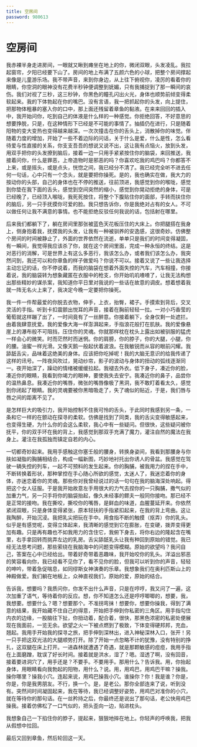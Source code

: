```yaml
---
title: 空房间
password: 980613
---
```


# 空房间

我赤裸半身走进房间，一眼就又瞅到瘫坐在地上的你，微闭双眼，头发凌乱。我拉起窗帘，夕阳已经要下山了。房间的地上布满了五颜六色的小球，把整个房间撑起来像是儿童游乐场。我不带声音，来到你身边，从上往下俯视你，凌厉的看着你的眼睛，你空洞的眼神没有花费半秒钟便调整到妩媚，只有我捕捉到了那一瞬间的哀伤。我们对视了三秒，这三秒钟，你黑色的瞳孔闪出火光，身体也顺势前倾变得柔软起来。我的下体勃起在你的嘴巴。没有言语，我一把抓起你的头发，向上提住，把那物体粗暴的塞入你的口中，那上面还残留着章鱼的黏液。在来来回回的插入中，我开始问你，吃到自己的体液是什么样的一种感觉。你拒绝回答，不好意思的想要挣脱，只是，在这种情形下已经是不可能的事情了。抽插仍在进行，只是随着阳物的变大变热也变得越来越深。一次次撞击在你的舌头上，消散掉你的味觉。伴随着力度的增加，开始了一些不着边际的问话，关于什么是爱，什么是性，怎么看待爱与性直接的关系，你支支吾吾的想说又说不出，这让我有点恼火，放到头发，用双手把你的头发撩到脑后，接着一边一只用手紧紧按住你的脑袋，来回推送，我接着问你，什么是罪恶，上帝造物时是邪恶的吗？你喜欢吃我的鸡巴吗？你都答不上来，或是摇头，或是点头，恍惚之间，我已经分不清了。我已经完全听不进去任何一句话，心中只有一个念头，就是要把你操死。是的，我也确实在做，我大力的按动你的头部，自己的身体也在不停的推送，往前顶进，我感觉到你的喉咙，感觉到你垫在我下面的舌头，感觉到空间突然的缩小，感觉到你晃动拒绝的身体，可是已经晚了，已经顶入喉咙，我死死按住，将整个下腹贴住你的面部，手转而扶住你的脑后，另一只手抚摸你可爱的脸。我只想告诉你，你是我绝对占有的女人。不可以做任何让我不满意的事情。也不能拒绝反驳任何我说的话，包括射在哪里。

后来我们都躺下了，躺在房间里那张被蓝色天花板压住的大床上。你把腿搭在我身上，侧身抱着我，抚摸我的头发，让我有一种被驯养的安逸感，这很奇妙。仿佛整个房间的时间被静止了，外面的世界依然在流逝，单单只是我们的时间变得凝固，有一瞬间，我觉得我应该杀了你，就在这个房间里面，完成一种永恒的终结。这是对恶行的消解，可是世界上有这么多恶行，我该怎么办，或者我们该怎么办，我突然问到，我还可以和你章鱼的样子做爱吗？你说不可以。接着又说了一些让我选择主动忘记的话，你不停说着，而我的脑袋在想着外面失控的汽车，汽车相撞，你接着说，我的脑袋转为想象藏匿在衣服中的枪支，你开始叽叽喳喳了，让我无法构想出那些精妙的谋杀案，我知道你平日里对我说的一些话在故意的调皮。想着想着我就一阵无名火上来了，我决定今晚一定要把你操死。

我一件一件帮最爱的你脱去衣物，伸手，上衣，抬臀，裙子。手摸索到背后，交叉灵活的手指。听到卡扣震颤出悦耳的声音，接着在胸前轻轻一拉。一对小巧香莹的葡萄就这样蹦了出了，一时间竟有了一丝醉意。你接着躺下，全身仅剩一处遮拦。由着我肆意抚爱。我的爱像大海一样澎湃起来，手指浪花般打在肌肤。我的爱像悬崖上的瀑布般不可阻挡，压住你的灵魂。你就那样枕在枕头上露出如被驯服的猛虎一样会心的微笑。时而茫然时而迷惘。你的肩膀，你的脖子，你的大腿，小腿，你的腰。油蜜一样光滑。又像天鹅一般起伏着波浪。在我敏锐而从容的眼前闪耀。我舔舐舌尖，品味着这绝美的身体。应该把你吃掉呢！我的大脑无意识的给我传递了这样的讯号。一阵夜风吹过，晃动纱帘，影子的波动与身体的扭动的弧线逐渐同一。夜开始深了，躁动的情绪被缓缓拉起。我褪去外衣。低下身子，凑近你的脸，凑近你的眼睛，我看到你竭力的眼神，要使我失去安宁。我凑近你的鼻子，品尝你的温热鼻息。我凑近你的嘴唇，微张的嘴唇像极了黑洞，我不敢盯着看太久，感觉到你闭起了眼睛。我的灵魂要被你黑暗吸走了，失了魂似的贴近，于是，我们唇与唇之间的距离不见了。

是怎样巨大的吸引力，我开始控制不住我可怜的舌头，于此同时我感到另一条，一条和它一样的在颤动在探寻的柔软。仿佛是找到了同类，我的舌尖变得敏感起来，也变得生硬，为什么你的会这么柔软，我心中有一些疑问。但很快，这些疑问被你抚平，你的双手环在我的背上，我感觉到那双手充满了魔力，灌注自然的魔法在我身上。灌注在我孤独而镇定自若的内心。

一切都奇妙起来。我用手感触这你塞壬般的腰身，转换身姿间，我看到那腰身与你肤如凝脂的胸脯相结合，构成一幅新图，巧妙地衬托出你诱人的骨盆。我感觉在驾驶一辆失控的列车，一起不可预料的发生起来。你的胸脯，被我用力的捏在手中，不断转换着形状，那种掌控在手心随心所欲的感觉，太迷人了，我迷恋着你的身体，亦迷恋着你的灵魂。那些你对我曾经说过的话一句句在我的脑海深处响起。得把这个女人征服。于是我开始故意左手用很大的力气去捏你的一只胸脯，撒气似的加重力气，另一只手将你的脑袋抬起，像久未经事的鳏夫一般同你接吻。那已经不是正常的接吻。我在撕咬，撕咬你的嘴唇，是鲜血的味道，血腥蔓延开来。你依然紧闭双眼，只是身体变得紧张，原本轻扶的手指紧扣起来，在我的背上弯曲。这让我陶醉，开始沉浸。我把乳尖把玩在手中。用食指不断的触摸（抠弄）你的乳头。似乎是有感觉呢，变得立体起来，我清晰的感觉到它在膨胀，在变硬，拨弄变得更加有趣。只是再有趣也不如我用力的含住它，我俯下身去，将你右边的隆起含在嘴里，右手拿回转而挑弄左边的乳房。舌尖舔舐乳头让我有种回到原始的错觉。我已经无法思考问题，那些萦绕在我脑海中的问题变得模糊。原始的欲望吗？我问自己，答案在心中已经给出。带着好奇带着恶趣味，我开始咬你的乳头。洋溢出邪恶的笑容看向你，我已经看不见你了，看不见你的脸，但我可以听到你的声音，轻轻的呻吟，带着急促喘息，如同缪斯女神演奏的乐章。我想象我们在奥利匹斯山上的神殿做爱。我们躺在地板上，众神直视我们，原始的爱，原始的结合。

告诉我，想要吗？我质问你，你发不出什么声音，只是在哼哼，我又问了一遍，这次加重了语气，等待着你的反应。想，你不知道怎么还是哼哼唧唧的，想要，我，我想要。想要什么？嗯？想要那个。不准拐弯抹！想要你，想要你操我，得到了满意的结果，我开始藏不住自己的得意，开始把手伸到你私密的三角区。用手指勾住内衣的边缘，一股脑往下扯，你扭动着，配合着，很快，那黑色浓密的私密处便展现在我面前，一览无余。欲望之火一下被点燃到了极致，下体变得硬邦邦，充血，翘起。我用手开始我的探寻之旅，把手伸到深林出，进入神秘深林入口，张开！另一只手把这双光洁的大腿顺势打开。除了开始一点忽略不计的犹豫，没有特别的挣扎，这双腿在床上打开。一进森林就遭遇了奇遇，就是那颗敏感的痘痘，我用手指在上面磨蹭，耽误了好长时间。接着就是洪水，湿了？嗯。湿透了啊，没有回音，接着要进洞穴了，用手还是？不要手。不要用手。那用什么？告诉我。用，你抬起身体，用眼睛看向我勃起的阳物，用什么？说。用，用鸡巴，用鸡巴干嘛？操我。操你哪里？操我小穴。连起来说，用鸡巴操我小穴。谁操你？你！我是谁？你是，你是，你是我男朋友。不行，换一个。是，是老公。那你全部连来了说，听到没有。突然间时间凝固起来，我在等待，我已经调整好姿势，用鸡巴对准你的小穴，就在等待你的那句话。在一丝矜持之后，你最终还是说出了那句话，老公快用鸡巴操我。接着仿佛松了一口气似的，把头歪向一边，贴进枕头。

我想象自己一下掐住你的脖子，提起来，狠狠地摔在地上。你轻声的呼唤我，把我从假想中拉回。

最后又回到章鱼，然后轮回这一天。
